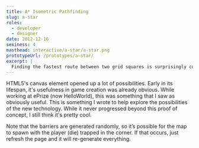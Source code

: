 ```yaml
---
title: A* Isometric Pathfinding
slug: a-star
roles:
  - developer
  - designer
date: 2012-12-16
sexiness: 4
masthead: interactive/a-star/a-star.png
prototypeUrl: /prototypes/a-star/
excerpt: |
  Finding the fastest route between two grid squares is surprisingly complicated.
---
```


HTML5's canvas element opened up a lot of possibilities.  Early in its lifespan, it's usefulness in game creation was already obvious.  While working at ePrize (now HelloWorld), this was something that I saw as obviously useful.  This is something I wrote to help explore the possibilities of the new technology.  While it never progressed beyond this proof of concept, I still think it's pretty cool.

Note that the barriers are generated randomly, so it’s possible for the map to spawn with the player (die) trapped in the corner.  If that occurs, just refresh the page and it will re-generate everything.
